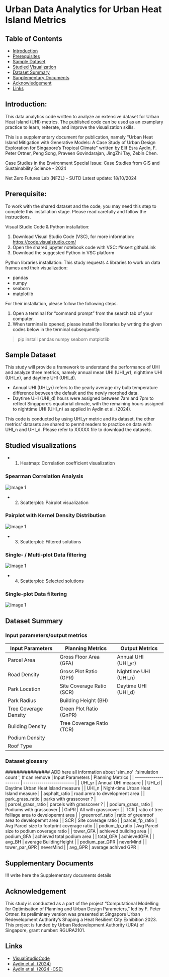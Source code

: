 # Urban Data Analytics for Urban Heat Island Metrics

## Table of Contents

- [Introduction](#introduction)
- [Prerequisites](#prerequisite)
- [Sample Dataset](#sample-dataset)
- [Studied Visualization](#studied-visualization)
- [Dataset Summary](#dataset-summary)
- [Supplementary Documents](#supplementary-documents)
- [Acknowledgement](#acknowledgement)
- [Links](#links)

## Introduction:

This data analytics code written to analyze an extensive dataset for Urban Heat Island (UHI) metrics. The published code can be used as an examplary practice to learn, reiterate, and improve the visualization skills.

This is a supplementary document for publication, namely "Urban Heat Island Mitigation with Generative Models: A Case Study of Urban Design Exploration for Singapore’s Tropical Climate" written by Elif Esra Aydin, F. Peter Ortner, Peng Song, Praveen Govindarajan, JingZhi Tay, Zebin Chen.

Case Studies in the Environment Special Issue: Case Studies from GIS and Sustainability Science - 2024

Net Zero Futures Lab (NFZL) - SUTD
Latest update: 18/10/2024

## Prerequisite:

To work with the shared dataset and the code, you may need this step to complete this installation stage. Please read carefully and follow the instructions.

Visual Studio Code & Python installation:

1. Download Visual Studio Code (VSC), for more information: https://code.visualstudio.com/
2. Open the shared jupyter notebook code with VSC: #insert githubLink
3. Download the suggested Python in VSC platform

Python libraries installation:
This study requests 4 libraries to work on data frames and their visualization:

- pandas
- numpy
- seaborn
- matplotlib

For their installation, please follow the following steps.

1. Open a terminal for “command prompt” from the search tab of your computer.
2. When terminal is opened, please install the libraries by writing the given codes below in the terminal subsequently:

> pip install pandas numpy seaborn matplotlib

## Sample Dataset

This study will provide a framework to understand the performance of UHI and analyze three metrics, namely annual mean UHI (UHI_yr), nighttime UHI (UHI_n), and daytime UHI (UHI_d).

- Annual UHI (UHI_yr) refers to the yearly average dry bulb temperature difference between the default and the newly morphed data.
- Daytime UHI (UHI_d) hours were assigned between 7am and 7pm to reflect Singapore’s equatorial climate, with the remaining hours assigned to nighttime UHI (UHI_n) as applied in Aydin et al. (2024).

This code is conducted by using UHI_yr metric and its dataset, the other metrics' datasets are shared to permit readers to practice on data with UHI_n and UHI_d. Please refer to XXXXX file to download the datasets.

## Studied visualizations

- 1. Heatmap: Correlation coefficient visualization

### Spearman Correlation Analysis

![Image 1](path/to/image1.png)

- 2. Scatterplot: Pairplot visualization

### Pairplot with Kernel Density Distribution

![Image 1](path/to/image1.png)

- 3. Scatterplot: Filtered solutions

### Single- / Multi-plot Data filtering

![Image 1](path/to/image1.png)

- 4. Scatterplot: Selected solutions

### Single-plot Data filtering

![Image 1](path/to/image1.png)

## Dataset Summary

### Input parameters/output metrics

| Input Parameters      | Planning Metrics          | Output Metrics        |
| --------------------- | ------------------------- | --------------------- |
| Parcel Area           | Gross Floor Area (GFA)    | Annual UHI (UHI_yr)   |
| Road Density          | Gross Plot Ratio (GPR)    | Nighttime UHI (UHI_n) |
| Park Location         | Site Coverage Ratio (SCR) | Daytime UHI (UHI_d)   |
| Park Radius           | Building Height (BH)      |                       |
| Tree Coverage Density | Green Plot Ratio (GnPR)   |                       |
| Building Density      | Tree Coverage Ratio (TCR) |                       |
| Podium Density        |                           |                       |
| Roof Type             |                           |                       |

### Dataset glossary

################ ADD here all information about
'sim_no' :'simulation count ', # can remove
| Input Parameters | Planning Metrics |
| --------------------- | ------------------------- |
| UHI_yr | Annual UHI measure |
| UHI_d | Daytime Urban Heat Island measure |
| UHI_n | Night-time Urban Heat Island measure |
| asphalt_ratio | road arera to development area |
| park_grass_ratio | parks with grasscover ? |  
| parcel_grass_ratio | parcels with grasscover ? |
| podium_grass_ratio | Podiums with grasscover |
| GnPR | All with grasscover |
| TCR | ratio of tree folliage area to developemnt area |
| greenroof_ratio | ratio of greenroof area to developemnt area |
| SCR | Site coverage ratio |
| parcel_fp_ratio | Avg Parcel size to footprint coverage ratio |
| podium_fp_ratio | Avg Parcel size to podium coverage ratio |
| tower_GFA | achieved building area |
| podium_GFA | achieved total podium area |
| total_GFA | achievedGFA |
| avg_BH | average BuildingHeight |
| podium_par_GPR | neverMind |
| tower_par_GPR | neverMind |
| avg_GPR | average achived GPR |

## Supplementary Documents

!!! write here the Supplementary documents details

## Acknowledgement

This study is conducted as a part of the project “Computational Modelling for Optimisation of Planning and Urban Design Parameters,” led by F. Peter Ortner.
Its preliminary version was presented at Singapore Urban Redevelopment Authority’s Shaping a Heat Resilient City Exhibition 2023. This project is funded by Urban Redevelopment Authority (URA) of Singapore, grant number: RGURA2101.

## Links

- [VisualStudioCode](https://code.visualstudio.com/)
- [Aydin et al. (2024)](https://doi.org/10.1016/j.scs.2024.105779)
- [Aydin et al. (2024 -CSE)](????)
